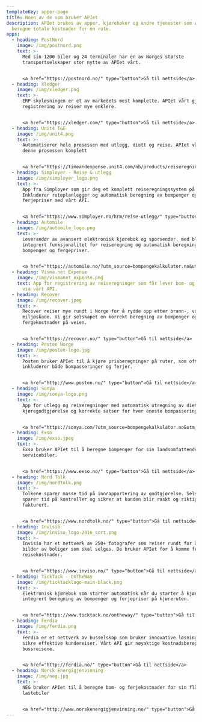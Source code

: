 ```yaml
---
templateKey: apper-page
title: Noen av de som bruker APIet
description: APIet brukes av apper, kjørebøker og andre tjenester som ønsker å
  beregne totale kostnader for en rute.
apps:
  - heading: PostNord
    image: /img/postnord.png
    text: >-
      Med sin 1200 biler og 24 terminaler har en av Norges største
      transportselskaper stor nytte av APIet vårt.


      <a href="https://postnord.no/" type="button">Gå til nettside</a>
  - heading: Xledger
    image: /img/xledger.png
    text: >-
      ERP-skyløsningen er et av markedets mest komplette. APIet vårt gjør
      registrering av reiser mye enklere.


      <a href="https://xledger.com/" type="button">Gå til nettside</a>
  - heading: Unit4 T&E
    image: /img/unit4.png
    text: >-
      Automatiserer hele prosessen med utlegg, diett og reise. APIet vårt gjør
      denne prosessen komplett


      <a href="https://timeandexpense.unit4.com/nb/products/reiseregninger/" type="button">Gå til nettside</a>
  - heading: Simployer - Reise & utlegg
    image: /img/simployer_logo.png
    text: >-
      App fra Simployer som gir deg et komplett reiseregningssystem på mobil.
      Inkluderer ruteplanlegger og automatisk beregning av bompenger og
      ferjepriser med vårt API. 


      <a href="https://www.simployer.no/hrm/reise-utlegg/" type="button">Gå til nettside</a>
  - heading: Automile
    image: /img/automile_logo.png
    text: >-
      Leverandør av avansert elektronisk kjørebok og sporsender, med blant annet
      integrert funksjonalitet for reiseregning og automatisk beregning av
      bompenger og fergepriser.


      <a href="https://automile.no/?utm_source=bompengekalkulator.no&utm_medium=apper" type="button">Gå til nettside</a>
  - heading: Visma.net Expense
    image: /img/vismanet_expense.png
    text: A﻿pp for registrering av reiseregninger som får lever bom- og ferjepriser
      via vårt API.
  - heading: Recover
    image: /img/recover.jpeg
    text: >-
      Recover reiser mye rundt i Norge for å rydde opp etter brann-, vann- og
      miljøskade. Vi gir selskapet en korrekt beregning av bompenger og
      fergekostnader på veien. 


      <a href="https://recover.no/" type="button">Gå til nettside</a>
  - heading: Posten Norge
    image: /img/posten-logo.jpg
    text: >-
      Posten bruker APIet til å kjøre prisberegninger på ruter, som ofte
      inkluderer både bompasseringer og ferjer.


      <a href="http://www.posten.no/" type="button">Gå til nettside</a>
  - heading: Sonya
    image: /img/sonya-logo.png
    text: >-
      App for utlegg og reiseregninger med automatisk utregning av diett og
      kjøregodtgjørelse og korrekte satser for hver eneste bompassering.


      <a href="https://sonya.com/?utm_source=bompengekalkulator.no&utm_medium=about" type="button">Gå til nettside</a>
  - heading: Exso
    image: /img/exso.jpeg
    text: >-
      Exso bruker APIet til å beregne bompenger for sin landsomfattende flåte av
      servicebiler.


      <a href="https://www.exso.no/" type="button">Gå til nettside</a>
  - heading: Nord Tolk
    image: /img/nordtolk.png
    text: >-
      Tolkene sparer masse tid på innrapportering av godtgjørelse. Selskapet
      sparer tid på kontroller og sikrer at kunden blir raskt og riktig
      fakturert.


      <a href="https://www.nordtolk.no/" type="button">Gå til nettside</a>
  - heading: Invisio
    image: /img/inviso_logo-2016_sort.png
    text: >-
      Invisio har et nettverk av 250+ fotografer som reiser rundt for å ta
      bilder av boliger som skal selges. De bruker APIet for å komme frem totale
      reisekostnader.


      <a href="https://www.inviso.no/" type="button">Gå til nettside</a>
  - heading: TickTack - OnTheWay
    image: /img/ticktacklogo-main-black.png
    text: >-
      Elektronisk kjørebok som starter automatisk når du starter å kjøre. Med
      integrert beregning av bompenger og ferjepriser på kjøreruten.


      <a href="https://www.ticktack.no/ontheway/" type="button">Gå til nettside</a>
  - heading: Ferdia
    image: /img/ferdia.png
    text: >-
      Ferdia er et nettverk av busselskap som bruker innovative løsninger for å
      sikre effektive kundereiser. Vårt API gir nøyaktige kostnadsberegning av
      bussreisene.


      <a href="http://ferdia.no/" type="button">Gå til nettside</a>
  - heading: Norsk Energigjenvinning
    image: /img/neg.jpg
    text: >-
      NEG bruker APIet til å beregne bom- og ferjekostnader for sin flåte av
      lastebiler


      <a href="http://www.norskenergigjenvinning.no/" type="button">Gå til nettside</a>
---
```

